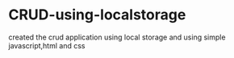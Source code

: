 # CRUD-using-localstorage
created the crud application using local storage and using simple javascript,html and css
